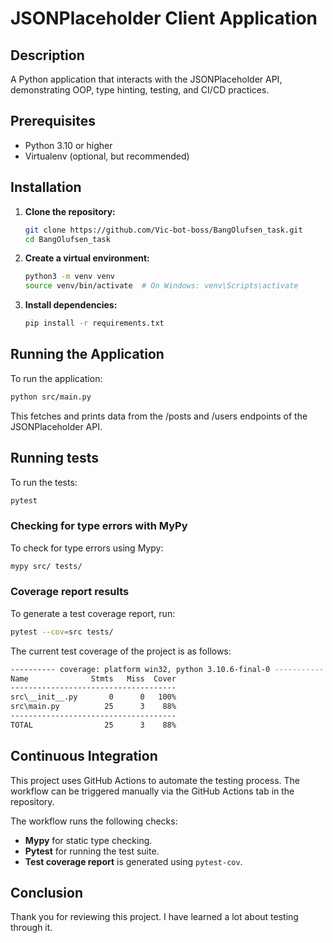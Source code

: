 # JSONPlaceholder Client Application

## Description
A Python application that interacts with the JSONPlaceholder API, demonstrating OOP, type hinting, testing, and CI/CD practices.

## Prerequisites
- Python 3.10 or higher
- Virtualenv (optional, but recommended)

## Installation

1. **Clone the repository:**
   ```bash
   git clone https://github.com/Vic-bot-boss/BangOlufsen_task.git
   cd BangOlufsen_task
   ```

2. **Create a virtual environment:**
   ```bash
   python3 -m venv venv
   source venv/bin/activate  # On Windows: venv\Scripts\activate
   ```   

3. **Install dependencies:**
   ```bash
   pip install -r requirements.txt
   ```

## Running the Application

To run the application:
```bash
python src/main.py
```

This fetches and prints data from the /posts and /users endpoints of the JSONPlaceholder API.

## Running tests

To run the tests:
```bash
pytest
```

### Checking for type errors with MyPy

To check for type errors using Mypy:
```bash
mypy src/ tests/
```

### Coverage report results

To generate a test coverage report, run:
```bash
pytest --cov=src tests/
```

The current test coverage of the project is as follows:

```bash
---------- coverage: platform win32, python 3.10.6-final-0 -----------
Name              Stmts   Miss  Cover
-------------------------------------
src\__init__.py       0      0   100%
src\main.py          25      3    88%
-------------------------------------
TOTAL                25      3    88%
```

## Continuous Integration

This project uses GitHub Actions to automate the testing process. The workflow can be triggered manually via the GitHub Actions tab in the repository.

The workflow runs the following checks:
- **Mypy** for static type checking.
- **Pytest** for running the test suite.
- **Test coverage report** is generated using `pytest-cov`.

## Conclusion

Thank you for reviewing this project. I have learned a lot about testing through it.
